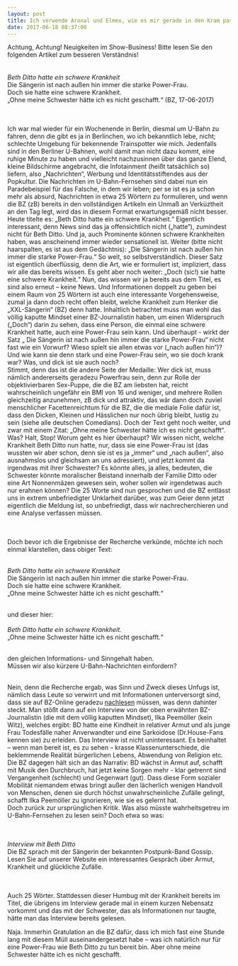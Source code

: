 ```yaml
---
layout: post
title: Ich verwende Aronal und Elmex, wie es mir gerade in den Kram passt
date: 2017-06-18 08:37:00
---
```


Achtung, Achtung! Neuigkeiten im Show-Business! Bitte lesen Sie den folgenden Artikel zum besseren Verständnis!<br><br><br>
*Beth Ditto hatte ein schwere Krankheit*<br>
Die Sängerin ist nach außen hin immer die starke Power-Frau.<br> 
Doch sie hatte eine schwere Krankheit.<br>
„Ohne meine Schwester hätte ich es nicht geschafft.“ (BZ, 17-06-2017)<br><br><br>


Ich war mal wieder für ein Wochenende in Berlin, diesmal um U-Bahn zu fahren, denn die gibt es ja in Berlinchen, wo ich bekanntlich lebe, nicht; schlechte Umgebung für bekennende Trainspotter wie mich. Jedenfalls sind in den Berliner U-Bahnen, wohl damit man nicht dazu kommt, eine ruhige Minute zu haben und vielleicht nachzusinnen über das ganze Elend, kleine Bildschirme angebracht, die Infotainment (heißt tatsächlich so) liefern, also „Nachrichten“, Werbung und Identitätsstiftendes aus der Popkultur. Die Nachrichten im U-Bahn-Fernsehen sind dabei nun ein Paradebeispiel für das Falsche, in dem wir leben; per se ist es ja schon mehr als absurd, Nachrichten in etwa 25 Wörtern zu formulieren, und wenn die BZ (zB) bereits in den vollständigen Artikeln ein Unmaß an Verküztheit an den Tag legt, wird das in diesem Format erwartungsgemäß nicht besser. Heute titelte es: „Beth Ditto hatte ein schwere Krankheit.“ Eigentlich interessant, denn News sind das ja offensichtlich nicht („hatte“), zumindest nicht für Beth Ditto. Und ja, auch Prominente können schwere Krankheiten haben, was anscheinend immer wieder sensationell ist. Weiter (bitte nicht haarspalten, es ist aus dem Gedächtnis): „Die Sängerin ist nach außen hin immer die starke Power-Frau.“ So weit, so selbstverständlich. Dieser Satz ist eigentlich überflüssig, denn die Art, wie er formuliert ist, impliziert, dass wir alle das bereits wissen. Es geht aber noch weiter: „Doch (sic!) sie hatte eine schwere Krankheit.“ Nun, das wissen wir ja bereits aus dem Titel, es sind also erneut – keine News. Und Informationen doppelt zu geben bei einem Raum von 25 Wörtern ist auch eine interessante Vorgehensweise, zumal ja dann doch recht offen bleibt, welche Krankheit zum Henker die „XXL-Sängerin“ (BZ) denn hatte. Inhaltlich betrachtet muss man wohl das völlig kaputte Mindset einer BZ-Journalistin haben, um einen Widerspruch („Doch“) darin zu sehen, dass eine Person, die einmal eine schwere Krankheit hatte, auch eine Power-Frau sein kann. Und überhaupt - wirkt der Satz „ Die Sängerin ist nach außen hin immer die starke Power-Frau“ nicht fast wie ein Vorwurf? Wieso spielt sie allen etwas vor („nach außen hin“)? Und wie kann sie denn stark und eine Power-Frau sein, wo sie doch krank war? Was, und dick ist sie auch noch? <br>
Stimmt, denn das ist die andere Seite der Medaille: Wer dick ist, muss nämlich andererseits geradezu Powerfrau sein, denn zur Rolle der objektivierbaren Sex-Puppe, die die BZ am liebsten hat, reicht wahrscheinlich ungefähr ein BMI von 16 und weniger, und mehrere Rollen gleichzeitig anzunehmen, zB dick und attraktiv, das wär dann doch zuviel menschlicher Facettenreichtum für die BZ, die die mediale Folie dafür ist, dass den Dicken, Kleinen und Hässlichen nur noch übrig bleibt, lustig zu sein (siehe alle deutschen Comedians). Doch der Text geht noch weiter, und zwar mit einem Zitat: „Ohne meine Schwester hätte ich es nicht geschafft“. Was? Halt, Stop! Worum geht es hier überhaupt? Wir wissen nicht, welche Krankheit Beth Ditto nun hatte, nur, dass sie eine Power-Frau ist (das wussten wir aber schon, denn sie ist es ja „immer“ und „nach außen“, also ausnahmslos und gleichsam an uns adressiert), und jetzt kommt da irgendwas mit ihrer Schwester? Es könnte alles, ja alles, bedeuten, die Schwester könnte moralischer Beistand innerhalb der Familie Ditto oder eine Art Nonnenmäzen gewesen sein, woher sollen wir irgendetwas auch nur erahnen können? Die 25 Worte sind nun gesprochen und die BZ entlässt uns in extrem unbefriedigter Unklarheit darüber, was zum Geier denn jetzt eigentlich die Meldung ist, so unbefriedigt, dass wir nachrecherchieren und eine Analyse verfassen müssen.<br><br><br>




Doch bevor ich die Ergebnisse der Recherche verkünde, möchte ich noch einmal klarstellen, dass obiger Text: <br><br>	


*Beth Ditto hatte ein schwere Krankheit*<br>
Die Sängerin ist nach außen hin immer die starke Power-Frau. <br>
Doch sie hatte eine schwere Krankheit. <br>
„Ohne meine Schwester hätte ich es nicht geschafft.“<br><br>
  
und dieser hier:<br><br>
*Beth Ditto hatte ein schwere Krankheit.*<br>
„Ohne meine Schwester hätte ich es nicht geschafft.“<br><br>



den gleichen Informations- und Sinngehalt haben. <br>
Müssen wir also kürzere U-Bahn-Nachrichten einfordern?<br><br>

Nein, denn die Recherche ergab, was Sinn und Zweck dieses Unfugs ist, nämlich dass Leute so verwirrt und mit Informationen unterversorgt sind, dass sie auf BZ-Online geradezu [nachlesen](http://www.bz-berlin.de/leute/neues-album-fake-sugar-beth-ditto-ohne-meine-schwester-haette-ich-es-nicht-geschafft) müssen, was denn dahinter steckt. Man stößt dann auf ein Interview von der oben erwähnten BZ-Journalistin (die mit dem völlig kaputten Mindset), Ilka Peemöller (kein Witz), welches ergibt: BD hatte eine Kindheit in relativer Armut und als junge Frau Todesfälle naher Anverwandter und eine Sarkoidose (Dr.House-Fans kennen sie) zu erleiden. Das Interview ist nicht uninteressant. Es beinhaltet – wenn man bereit ist, es zu sehen – krasse Klassenunterschiede, die beklemmende Realität bürgerlichen Lebens, Abwendung von Religion etc. Die BZ dagegen hält sich an das Narrativ: BD wächst in Armut auf, schafft mit Musik den Durchbruch, hat jetzt keine Sorgen mehr - klar getrennt sind Vergangenheit (schlecht) und Gegenwart (gut). Dass diese Form sozialer Mobilität niemandem etwas bringt außer den lächerlich wenigen Handvoll von Menschen, denen sie durch höchst unwahrscheinliche Zufälle gelingt, schafft Ilka Peemöller zu ignorieren, wie sie es gelernt hat. <br>
Doch zurück zur ursprünglichen Kritik. Was also müsste wahrheitsgetreu im U-Bahn-Fernsehen zu lesen sein? Doch etwa so was: <br><br><br>


*Interview mit Beth Ditto*<br>
Die BZ sprach mit der Sängerin der bekannten Postpunk-Band Gossip. Lesen Sie auf unserer Website ein interessantes Gespräch über Armut, Krankheit und glückliche Zufälle.<br><br><br>


Auch 25 Wörter. Stattdessen dieser Humbug mit der Krankheit bereits im Titel, die übrigens im Interview gerade mal in einem kurzen Nebensatz vorkommt und das mit der Schwester, das als Informationen nur taugte, hätte man das Interview bereits gelesen.<br>

Naja. Immerhin Gratulation an die BZ dafür, dass ich mich fast eine Stunde lang mit diesem Müll auseinandergesetzt habe – was ich natürlich nur für eine Power-Frau wie Beth Ditto zu tun bereit bin. Aber ohne meine Schwester hätte ich es nicht geschafft.
